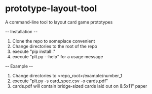 # prototype-layout-tool
A command-line tool to layout card game prototypes

-- Installation --
1. Clone the repo to someplace convenient
2. Change directories to the root of the repo
3. execute "pip install ."
4. execute "plt.py --help" for a usage message

-- Example --
1. Change directories to <repo_root>/example/number_1
2. execute "plt.py -s card_spec.csv -o cards.pdf"
3. cards.pdf will contain bridge-sized cards laid out on 8.5x11" paper
